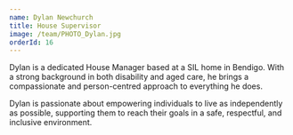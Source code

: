```yaml
---
name: Dylan Newchurch
title: House Supervisor
image: /team/PHOTO_Dylan.jpg
orderId: 16
---
```


Dylan is a dedicated House Manager based at a SIL home in Bendigo. With a strong background in both disability and aged care, he brings a compassionate and person-centred approach to everything he does.

Dylan is passionate about empowering individuals to live as independently as possible, supporting them to reach their goals in a safe, respectful, and inclusive environment.